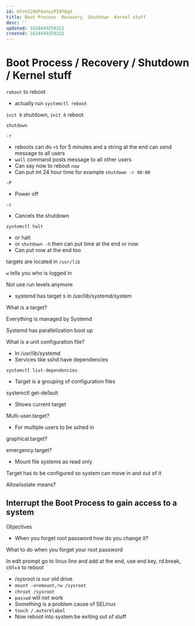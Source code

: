 ```yaml
---
id: H7rhI298P4onvzP197Qqd
title: Boot Process  Recovery  Shutdown  Kernel stuff
desc: ''
updated: 1628449250322
created: 1628449250322
---
```

# Boot Process / Recovery / Shutdown / Kernel stuff
`reboot` to reboot

*   actually run `systemctl reboot`

`init 0` shutdown, `init 6` reboot

`shutdown`

`-r`

*   reboots can do `+5` for 5 minutes and a string at the end can send message to all users
*   `wall` command posts message to all other users
*   Can say now to reboot `now`
*   Can put int 24 hour time for example `shutdown -r 00:00`

`-P`

*   Power off

`-c`

*   Cancels the shutdown

`systemctl halt`

*   or halt
*   or `shutdown -h` then can put time at the end or now
*   Can put now at the end too

targets are located in `/usr/lib`

`w` tells you who is logged in

Not use run levels anymore

*   systemd has target s in /usr/lib/systemd/system

What is a target?

Everything is managed by Systemd

Systemd has parallelization boot up

What is a unit configuration file?

*   In /usr/lib/systemd
*   Services like sshd have dependencies

`systemctl list-dependencies` <target>

*   Target is a grouping of configuration files

systemctl get-default

*   Shows current target

Multi-user.target?

*   For multiple users to be sshed in

graphical.target?

emergency.target?

*   Mount file systems as read only

Target has to be configured so system can move in and out of it

AllowIsolate means?

Interrupt the Boot Process to gain access to a system
-----------------------------------------------------

Objectives

*   When you forget root password how do you change it?

What to do when you forget your root password

In edit prompt go to linux line and add at the end, use end key, rd.break, ctrl+x to reboot

*   /sysroot is our old drive
*   `mount -oremount,rw /sysroot`
*   `chroot /sysroot`
*   `passwd` will not work
*   Something is a problem cause of SELinux
*   `touch /.autorelabel`
*   Now reboot into system be exiting out of stuff
